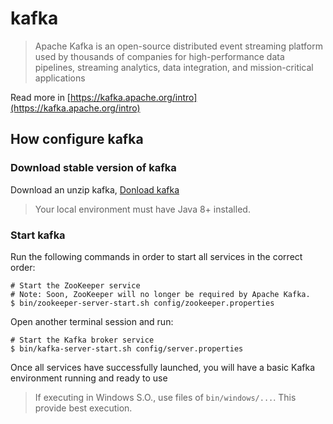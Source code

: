 # kafka
> Apache Kafka is an open-source distributed event streaming platform used by thousands of companies for high-performance data pipelines, streaming analytics, data integration, and mission-critical applications

Read more in [https://kafka.apache.org/intro](https://kafka.apache.org/intro)

## How configure kafka

### Download stable version of kafka

Download an unzip kafka, 
[Donload kafka](https://kafka.apache.org/downloads)

> Your local environment must have Java 8+ installed.

### Start kafka 

Run the following commands in order to start all services in the correct order:

```
# Start the ZooKeeper service
# Note: Soon, ZooKeeper will no longer be required by Apache Kafka.
$ bin/zookeeper-server-start.sh config/zookeeper.properties
```

Open another terminal session and run:

```
# Start the Kafka broker service
$ bin/kafka-server-start.sh config/server.properties
```

Once all services have successfully launched, you will have a basic Kafka environment running and ready to use

> If executing in Windows S.O., use files of `bin/windows/...`. This provide best execution.


